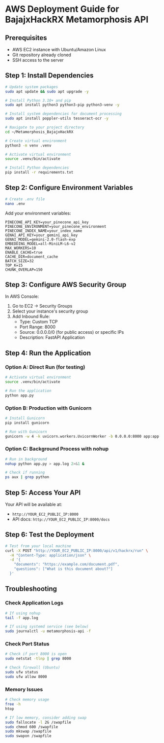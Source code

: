 # AWS Deployment Guide for BajajxHackRX Metamorphosis API

## Prerequisites
- AWS EC2 instance with Ubuntu/Amazon Linux
- Git repository already cloned
- SSH access to the server

## Step 1: Install Dependencies

```bash
# Update system packages
sudo apt update && sudo apt upgrade -y

# Install Python 3.10+ and pip
sudo apt install python3 python3-pip python3-venv -y

# Install system dependencies for document processing
sudo apt install poppler-utils tesseract-ocr -y

# Navigate to your project directory
cd ~/Metamorphosis_BajajxHackRX

# Create virtual environment
python3 -m venv .venv

# Activate virtual environment
source .venv/bin/activate

# Install Python dependencies
pip install -r requirements.txt
```

## Step 2: Configure Environment Variables

```bash
# Create .env file
nano .env
```

Add your environment variables:
```
PINECONE_API_KEY=your_pinecone_api_key
PINECONE_ENVIRONMENT=your_pinecone_environment
PINECONE_INDEX_NAME=your_index_name
GENAI_API_KEY=your_gemini_api_key
GENAI_MODEL=gemini-2.0-flash-exp
EMBEDDING_MODEL=all-MiniLM-L6-v2
MAX_WORKERS=10
ENABLE_CACHE=true
CACHE_DIR=document_cache
BATCH_SIZE=32
TOP_K=15
CHUNK_OVERLAP=150
```

## Step 3: Configure AWS Security Group

In AWS Console:
1. Go to EC2 → Security Groups
2. Select your instance's security group
3. Add Inbound Rule:
   - Type: Custom TCP
   - Port Range: 8000
   - Source: 0.0.0.0/0 (for public access) or specific IPs
   - Description: FastAPI Application

## Step 4: Run the Application

### Option A: Direct Run (for testing)
```bash
# Activate virtual environment
source .venv/bin/activate

# Run the application
python app.py
```

### Option B: Production with Gunicorn
```bash
# Install Gunicorn
pip install gunicorn

# Run with Gunicorn
gunicorn -w 4 -k uvicorn.workers.UvicornWorker -b 0.0.0.0:8000 app:app
```

### Option C: Background Process with nohup
```bash
# Run in background
nohup python app.py > app.log 2>&1 &

# Check if running
ps aux | grep python
```

## Step 5: Access Your API

Your API will be available at:
- `http://YOUR_EC2_PUBLIC_IP:8000`
- API docs: `http://YOUR_EC2_PUBLIC_IP:8000/docs`

## Step 6: Test the Deployment

```bash
# Test from your local machine
curl -X POST "http://YOUR_EC2_PUBLIC_IP:8000/api/v1/hackrx/run" \
  -H "Content-Type: application/json" \
  -d '{
    "documents": "https://example.com/document.pdf",
    "questions": ["What is this document about?"]
  }'
```

## Troubleshooting

### Check Application Logs
```bash
# If using nohup
tail -f app.log

# If using systemd service (see below)
sudo journalctl -u metamorphosis-api -f
```

### Check Port Status
```bash
# Check if port 8000 is open
sudo netstat -tlnp | grep 8000

# Check firewall (Ubuntu)
sudo ufw status
sudo ufw allow 8000
```

### Memory Issues
```bash
# Check memory usage
free -h
htop

# If low memory, consider adding swap
sudo fallocate -l 2G /swapfile
sudo chmod 600 /swapfile
sudo mkswap /swapfile
sudo swapon /swapfile
```

